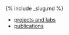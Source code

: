 {% include _slug.md %}

<nav>
    <ul class="submenu">
        <li class="{% if slug == 'research' %}current{% endif %}"><a href="/research">projects and labs</a></li>
        <li class="{% if slug == 'publications' %}current{% endif %}"><a href="/research/publications">publications</a></li>
    </ul>
</nav>